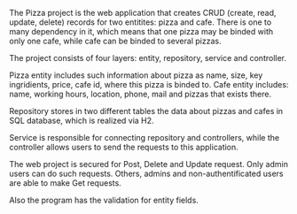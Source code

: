 The Pizza project is the web application that creates CRUD (create, read, update, delete) records for two entitites: pizza and cafe. 
There is one to many dependency in it, which means that one pizza may be binded with only one cafe, while cafe can be binded to several pizzas.

The project consists of four layers: entity, repository, service and controller.

Pizza entity includes such information about pizza as name, size, key ingridients, price, cafe id, where this pizza is binded to.
Cafe entity includes: name, working hours, location, phone, mail and pizzas that exists there. 

Repository stores in two different tables the data about pizzas and cafes in SQL database, which is realized via H2. 

Service is responsible for connecting repository and controllers, while the controller allows users to send the requests to this application.

The web project is secured for Post, Delete and Update request. Only admin users can do such requests. 
Others, admins and non-authentificated users are able to make Get requests.

Also the program has the validation for entity fields. 

